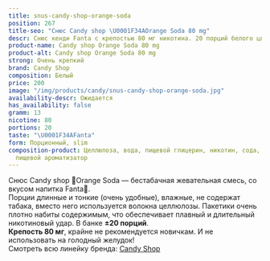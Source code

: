```yaml
---
title: snus-candy-shop-orange-soda
position: 267
title-seo: "Снюс Candy shop \U0001F34AOrange Soda 80 mg"
descr: Снюс кенди Fanta с крепостью 80 мг никотина. 20 порций белого цвета.
product-name: Candy shop Orange Soda 80 mg
product-alt: Candy shop Orange Soda 80 mg
strong: Очень крепкий
brand: Candy Shop
composition: Белый
price: 200
image: "/img/products/candy/snus-candy-shop-orange-soda.jpg"
availability-descr: Ожидается
has_availability: false
gramm: 13
nicotine: 80
portions: 20
taste: "\U0001F34AFanta"
form: Порционный, slim
composition-product: Целлюлоза, вода, пищевой глицерин, никотин, сода, карбонат натрия,
  пищевой ароматизатор
---
```


Снюс Candy shop 🍊Orange Soda — бестабачная жевательная смесь, со вкусом напитка Fanta🍊.<br>
Порции длинные и тонкие (очень удобные),  влажные, не содержат табака, вместо него используется волокна целлюлозы. Пакетики очень плотно набиты содержимым, что обеспечивает плавный и длительный никотиновый удар. В банке **±20 порций**.<br>
**Крепость 80 мг**, крайне не рекомендуется новичкам. И не использовать на голодный желудок!<br>
Смотреть всю линейку бренда: <a href="/candy-shop-snus">Candy Shop</a>